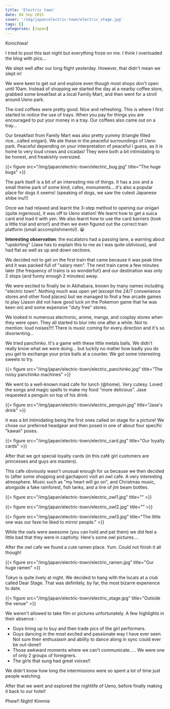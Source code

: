 ```yaml
---
title: 'Electric town'
date: 04 Sep 2015
cover: '/img/japan/electric-town/electric_stage.jpg'
tags: []
categories: [Japan]
---
```


Konichiwa!

I tried to post this last night but everything froze on me. I think I overloaded the blog with pics...

We slept well after our long flight yesterday. However, that didn't mean we slept in!

We were keen to get out and explore even though most shops don't open until 10am. Instead of shopping we started the day at a nearby coffee store, grabbed some breakfast at a local Family Mart, and then went for a stroll around Ueno park.

The iced coffees were pretty good. Nice and refreshing. This is where I first started to notice the use of trays. When you pay for things you are encouraged to put your money in a tray. Our coffees also came out on a tray...

Our breakfast from Family Mart was also pretty yummy (triangle filled rice...called onigari). We ate these in the peaceful surroundings of Ueno park. Peaceful depending on your interpretation of peaceful I guess, as it is home to very loud crows and cicadas! They were both a bit intimidating to be honest, and freakishly oversized.

{{< figure src="/img/japan/electric-town/electric_bug.jpg" title="The huge bugs" >}}

The park itself is a bit of an interesting mix of things. It has a zoo and a small theme park of some kind, cafes, monuments....it's also a popular place for dogs it seems! (speaking of dogs, we saw the cutest Japanese shibe inu!!)

Once we had relaxed and learnt the 3-step method to opening our onigari (quite ingenious), it was off to Ueno station! We learnt how to get a suica card and load it with yen. We also learnt how to use the card barriers (took a little trial and error!) and then we even figured out the correct train platform (small accomplishments!). 😀

**Interesting** **observation**: the escalators had a passing lane, a warning about "upskirting" (Jase has to explain this to me as I was quite oblivious), and had flat as well as up and down sections.

We decided not to get on the first train that came because it was peak time and it was packed full of "salary men". The next train came a few minutes later (the frequency of trains is so wonderful!) and our destination was only 2 stops (and funny enough 2 minutes) away.

We were excited to finally be in Akihabara, known by many names including "electric town". Nothing much was open yet (except the 24/7 convenience stores and other food places) but we managed to find a few arcade games to play (Jason did not have good luck on the Pokemon game that he was keen on) and some expensive "duty free" stores.

We looked in numerous electronic, anime, manga, and cosplay stores when they were open. They all started to blur into one after a while. Not to mention: loud noises!!!! There is music coming for every direction and it's so disorienting...

We tried panchinko. It's a game with these little metals balls. We didn't really know what we were doing... but luckily no matter how badly you do you get to exchange your prize balls at a counter. We got some interesting sweets to try.

{{< figure src="/img/japan/electric-town/electric_panchinko.jpg" title="The noisy panchinko machines" >}}

We went to a well-known maid cafe for lunch (@home). Very cutesy. Loved the songs and magic spells to make my food "more delicious". Jase requested a penguin on top of his drink.

{{< figure src="/img/japan/electric-town/electric_penguin.jpg" title="Jase's drink" >}}

It was a bit intimidating being the first ones called on stage for a picture! We chose our preferred headgear and then posed in one of about four specific "kawaii" poses.

{{< figure src="/img/japan/electric-town/electric_card.jpg" title="Our loyalty cards" >}}

After that we got special loyalty cards (in this café girl customers are princesses and guys are masters).

This cafe obviously wasn't unusual enough for us because we then decided to (after some shopping and gachapon) visit an owl cafe. A very interesting atmosphere. Music such as "my heart will go on", and Christmas music, alongside a fake rainforest, fish tanks, and a line of jim beam bottles.

{{< figure src="/img/japan/electric-town/electric_owl1.jpg" title="" >}}

{{< figure src="/img/japan/electric-town/electric_owl2.jpg" title="" >}}

{{< figure src="/img/japan/electric-town/electric_owl3.jpg" title="The little one was our fave he liked to mirror people." >}}

While the owls were awesome (you can hold and pat them) we did feel a little bad that they were in captivity. Here's some owl pictures....

After the owl cafe we found a cute ramen place. Yum. Could not finish it all though!

{{< figure src="/img/japan/electric-town/electric_ramen.jpg" title="Our huge ramen" >}}

Tokyo is quite lively at night. We decided to hang with the locals at a club called Dear Stage. That was definitely, by far, the most bizarre experience to date.

{{< figure src="/img/japan/electric-town/electric_stage.jpg" title="Outside the venue" >}}

We weren't allowed to take film or pictures unfortunately. A few highlights in their absence :

*   Guys lining up to buy and then trade pics of the girl performers.
*   Guys dancing in the most excited and passionate way I have ever seen. Not sure their enthusiasm and ability to dance along in sync could ever be out-done!!
*   Those awkward moments where we can't communicate..... We were one of only 2 groups of foreigners.
*   The girls that sung had great voices!!

We didn't know how long the intermissions were so spent a lot of time just people watching.

After that we went and explored the nightlife of Ueno, before finally making it back to our hotel!

Phew!! Night! Kimmie